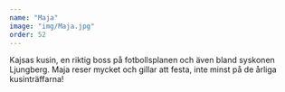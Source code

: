```yaml
---
name: "Maja"
image: "img/Maja.jpg"
order: 52
---
```

Kajsas kusin, en riktig boss på fotbollsplanen och även bland syskonen Ljungberg. Maja reser mycket och gillar att festa, inte minst på de årliga kusinträffarna!
